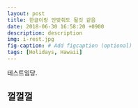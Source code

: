 ```yaml
---
layout: post
title: 한글이랑 안맞춰도 될것 같음
date: 2018-06-30 16:58:20 +0900
description: description
img: i-rest.jpg
fig-caption: # Add figcaption (optional)
tags: [Holidays, Hawaii]
---
```

테스트임당.

## 껄껄껄
